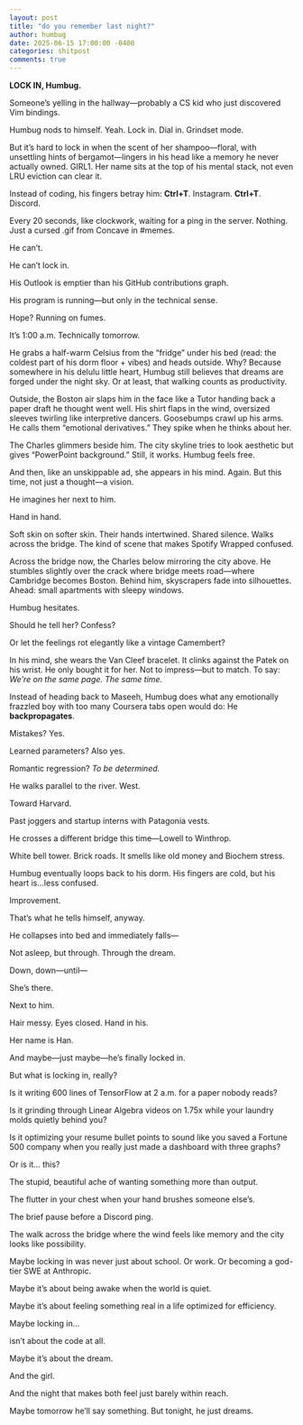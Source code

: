 ```yaml
---
layout: post
title: "do you remember last night?"
author: humbug
date: 2025-06-15 17:00:00 -0400
categories: shitpost
comments: true
---
```


**LOCK IN, Humbug.**

Someone’s yelling in the hallway—probably a CS kid who just discovered Vim bindings.

Humbug nods to himself. Yeah. Lock in. Dial in. Grindset mode.

But it’s hard to lock in when the scent of her shampoo—floral, with unsettling hints of bergamot—lingers in his head like a memory he never actually owned. GIRL1. Her name sits at the top of his mental stack, not even LRU eviction can clear it.

Instead of coding, his fingers betray him: **Ctrl+T**. Instagram. **Ctrl+T**. Discord. 

Every 20 seconds, like clockwork, waiting for a ping in the server. Nothing. Just a cursed .gif from Concave in #memes.

He can’t.

He can’t lock in.

His Outlook is emptier than his GitHub contributions graph.

His program is running—but only in the technical sense.

Hope? Running on fumes.

It’s 1:00 a.m. Technically tomorrow.

He grabs a half-warm Celsius from the “fridge” under his bed (read: the coldest part of his dorm floor + vibes) and heads outside.
Why? Because somewhere in his delulu little heart, Humbug still believes that dreams are forged under the night sky. Or at least, that walking counts as productivity.

Outside, the Boston air slaps him in the face like a Tutor handing back a paper draft he thought went well. His shirt flaps in the wind, oversized sleeves twirling like interpretive dancers. Goosebumps crawl up his arms. He calls them “emotional derivatives.” They spike when he thinks about her.

The Charles glimmers beside him. The city skyline tries to look aesthetic but gives “PowerPoint background.” Still, it works. Humbug feels free.

And then, like an unskippable ad, she appears in his mind. Again. But this time, not just a thought—a vision.

He imagines her next to him.

Hand in hand.

Soft skin on softer skin. Their hands intertwined. Shared silence. Walks across the bridge. The kind of scene that makes Spotify Wrapped confused.

Across the bridge now, the Charles below mirroring the city above. He stumbles slightly over the crack where bridge meets road—where Cambridge becomes Boston. Behind him, skyscrapers fade into silhouettes. Ahead: small apartments with sleepy windows.

Humbug hesitates.

Should he tell her? Confess?

Or let the feelings rot elegantly like a vintage Camembert?

In his mind, she wears the Van Cleef bracelet. It clinks against the Patek on his wrist. He only bought it for her. Not to impress—but to match. To say: *We’re on the same page. The same time.*

Instead of heading back to Maseeh, Humbug does what any emotionally frazzled boy with too many Coursera tabs open would do:
He **backpropagates**.

Mistakes? Yes.

Learned parameters? Also yes.

Romantic regression? *To be determined.*

He walks parallel to the river. West.

Toward Harvard.

Past joggers and startup interns with Patagonia vests.

He crosses a different bridge this time—Lowell to Winthrop.

White bell tower. Brick roads. It smells like old money and Biochem stress.

Humbug eventually loops back to his dorm. His fingers are cold, but his heart is…less confused.

Improvement.

That’s what he tells himself, anyway.

He collapses into bed and immediately falls—

Not asleep, but through. Through the dream.

Down, down—until—



She’s there.

Next to him.

Hair messy. Eyes closed. Hand in his.

Her name is Han.

And maybe—just maybe—he’s finally locked in.

But what is locking in, really?

Is it writing 600 lines of TensorFlow at 2 a.m. for a paper nobody reads?

Is it grinding through Linear Algebra videos on 1.75x while your laundry molds quietly behind you?

Is it optimizing your resume bullet points to sound like you saved a Fortune 500 company when you really just made a dashboard with three graphs?

Or is it… this?

The stupid, beautiful ache of wanting something more than output.

The flutter in your chest when your hand brushes someone else’s.

The brief pause before a Discord ping.

The walk across the bridge where the wind feels like memory and the city looks like possibility.

Maybe locking in was never just about school. Or work. Or becoming a god-tier SWE at Anthropic.

Maybe it’s about being awake when the world is quiet.

Maybe it’s about feeling something real in a life optimized for efficiency.

Maybe locking in…

isn’t about the code at all.



Maybe it’s about the dream.

And the girl.

And the night that makes both feel just barely within reach.


Maybe tomorrow he’ll say something. But tonight, he just dreams.
